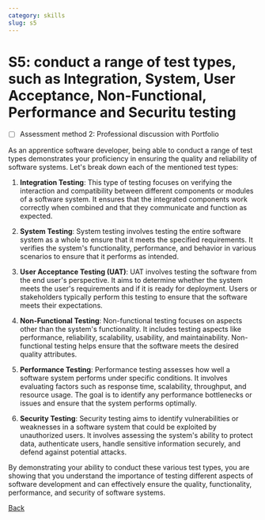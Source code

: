 ```yaml
---
category: skills
slug: s5
---
```


# S5: conduct a range of test types, such as Integration, System, User Acceptance, Non-Functional, Performance and Securitu testing

- [ ] Assessment method 2: Professional discussion with Portfolio

As an apprentice software developer, being able to conduct a range of test types demonstrates your proficiency in ensuring the quality and reliability of software systems. Let's break down each of the mentioned test types:

1. **Integration Testing**: This type of testing focuses on verifying the interaction and compatibility between different components or modules of a software system. It ensures that the integrated components work correctly when combined and that they communicate and function as expected.

2. **System Testing**: System testing involves testing the entire software system as a whole to ensure that it meets the specified requirements. It verifies the system's functionality, performance, and behavior in various scenarios to ensure that it performs as intended.

3. **User Acceptance Testing (UAT)**: UAT involves testing the software from the end user's perspective. It aims to determine whether the system meets the user's requirements and if it is ready for deployment. Users or stakeholders typically perform this testing to ensure that the software meets their expectations.

4. **Non-Functional Testing**: Non-functional testing focuses on aspects other than the system's functionality. It includes testing aspects like performance, reliability, scalability, usability, and maintainability. Non-functional testing helps ensure that the software meets the desired quality attributes.

5. **Performance Testing**: Performance testing assesses how well a software system performs under specific conditions. It involves evaluating factors such as response time, scalability, throughput, and resource usage. The goal is to identify any performance bottlenecks or issues and ensure that the system performs optimally.

6. **Security Testing**: Security testing aims to identify vulnerabilities or weaknesses in a software system that could be exploited by unauthorized users. It involves assessing the system's ability to protect data, authenticate users, handle sensitive information securely, and defend against potential attacks.

By demonstrating your ability to conduct these various test types, you are showing that you understand the importance of testing different aspects of software development and can effectively ensure the quality, functionality, performance, and security of software systems.

[Back](../README.md)
